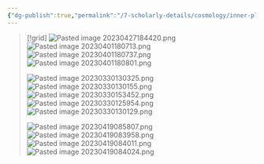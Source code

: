 ```yaml
---
{"dg-publish":true,"permalink":"/7-scholarly-details/cosmology/inner-planes/arcadia/wyldlands/unassigned-wyldlands-locations/","noteIcon":""}
---
```



>[!grid]
>![Pasted image 20230427184420.png](/img/user/x.%20Assets/Attachments/Pasted%20image%2020230427184420.png)
>![Pasted image 20230401180713.png](/img/user/x.%20Assets/Attachments/Pasted%20image%2020230401180713.png)
>![Pasted image 20230401180737.png](/img/user/x.%20Assets/Attachments/Pasted%20image%2020230401180737.png)
>![Pasted image 20230401180801.png](/img/user/x.%20Assets/Attachments/Pasted%20image%2020230401180801.png)
>
>![Pasted image 20230330130325.png](/img/user/x.%20Assets/Attachments/Pasted%20image%2020230330130325.png)
>![Pasted image 20230330130155.png](/img/user/x.%20Assets/Attachments/Pasted%20image%2020230330130155.png)
>![Pasted image 20230330153452.png](/img/user/x.%20Assets/Attachments/Pasted%20image%2020230330153452.png)
>![Pasted image 20230330125954.png](/img/user/x.%20Assets/Attachments/Pasted%20image%2020230330125954.png)
>![Pasted image 20230330130129.png](/img/user/x.%20Assets/Attachments/Pasted%20image%2020230330130129.png)
>
>![Pasted image 20230419085807.png](/img/user/x.%20Assets/Attachments/Pasted%20image%2020230419085807.png)
>![Pasted image 20230419083958.png](/img/user/x.%20Assets/Attachments/Pasted%20image%2020230419083958.png)
>![Pasted image 20230419084011.png](/img/user/x.%20Assets/Attachments/Pasted%20image%2020230419084011.png)
>![Pasted image 20230419084024.png](/img/user/x.%20Assets/Attachments/Pasted%20image%2020230419084024.png)

